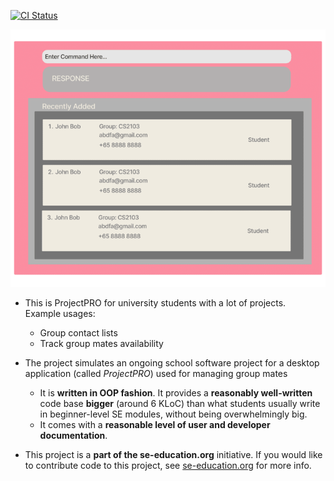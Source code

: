 [![CI Status](https://github.com/AY2324S1-CS2103T-T10-3/tp/workflows/Java%20CI/badge.svg)](https://github.com/AY2324S1-CS2103T-T10-3/tp/actions)

![Ui](docs/images/Ui.png)

* This is ProjectPRO for university students with a lot of projects.<br>
  Example usages:
  * Group contact lists 
  * Track group mates availability
* The project simulates an ongoing school software project for a desktop application (called _ProjectPRO_) used for managing group mates
  * It is **written in OOP fashion**. It provides a **reasonably well-written** code base **bigger** (around 6 KLoC) than what students usually write in beginner-level SE modules, without being overwhelmingly big.
  * It comes with a **reasonable level of user and developer documentation**.
  
* This project is a **part of the se-education.org** initiative. If you would like to contribute code to this project, see [se-education.org](https://se-education.org#https://se-education.org/#contributing) for more info.
